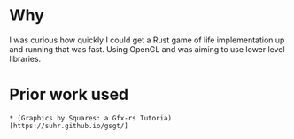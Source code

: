 # Why
I was curious how quickly I could get a Rust game of life implementation up and running that was fast.
Using OpenGL and was aiming to use lower level libraries.

# Prior work used
    * (Graphics by Squares: a Gfx-rs Tutoria)[https://suhr.github.io/gsgt/]